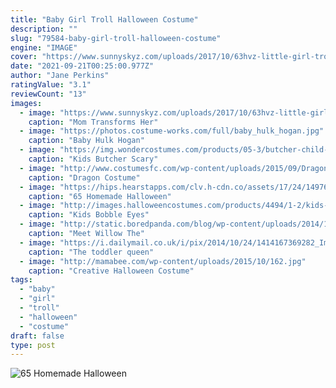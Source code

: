 ```yaml
---
title: "Baby Girl Troll Halloween Costume"
description: ""
slug: "79584-baby-girl-troll-halloween-costume"
engine: "IMAGE"
cover: "https://www.sunnyskyz.com/uploads/2017/10/63hvz-little-girl-troll-costume-1.jpg"
date: "2021-09-21T00:25:00.977Z"
author: "Jane Perkins"
ratingValue: "3.1"
reviewCount: "13"
images:
  - image: "https://www.sunnyskyz.com/uploads/2017/10/63hvz-little-girl-troll-costume-1.jpg"
    caption: "Mom Transforms Her"
  - image: "https://photos.costume-works.com/full/baby_hulk_hogan.jpg"
    caption: "Baby Hulk Hogan"
  - image: "https://img.wondercostumes.com/products/05-3/butcher-child-costume.jpg"
    caption: "Kids Butcher Scary"
  - image: "http://www.costumesfc.com/wp-content/uploads/2015/09/Dragon-Costume-for-Kids.jpg"
    caption: "Dragon Costume"
  - image: "https://hips.hearstapps.com/clv.h-cdn.co/assets/17/24/1497647766-ghost-costume.jpg?crop=1.0xw:1xh;center,top&resize=768:*"
    caption: "65 Homemade Halloween"
  - image: "http://images.halloweencostumes.com/products/4494/1-2/kids-bobble-eyes-pumpkin-costume.jpg"
    caption: "Kids Bobble Eyes"
  - image: "http://static.boredpanda.com/blog/wp-content/uploads/2014/10/2-year-old-girl-willow-halloween-costumes-7.jpg"
    caption: "Meet Willow The"
  - image: "https://i.dailymail.co.uk/i/pix/2014/10/24/1414167369282_Image_galleryImage_1208328_927569197257649_H.JPG"
    caption: "The toddler queen"
  - image: "http://mamabee.com/wp-content/uploads/2015/10/162.jpg"
    caption: "Creative Halloween Costume"
tags:
  - "baby"
  - "girl"
  - "troll"
  - "halloween"
  - "costume"
draft: false
type: post
---
```



![65 Homemade Halloween](https://hips.hearstapps.com/clv.h-cdn.co/assets/17/24/1497647766-ghost-costume.jpg?crop=1.0xw:1xh;center,top&resize=768:* "65 Homemade Halloween")


<!--inArticleAds-->

<!--galleryOne-->


<!--inArticleAds-->

<!--galleryTwo-->


<!--galleryThree-->

